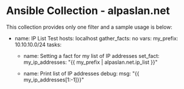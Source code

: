 # Ansible Collection - alpaslan.net

This collection provides only one filter and a sample usage is below:

- name: IP List Test
  hosts: localhost
  gather_facts: no
  vars:
    my_prefix: 10.10.10.0/24
  tasks:
    - name: Setting a fact for my list of IP addresses
      set_fact:
        my_ip_addresses: "{{ my_prefix | alpaslan.net.ip_list }}"

    - name: Print list of IP addresses
      debug:
        msg: "{{ my_ip_addresses[1:-1]}}"
